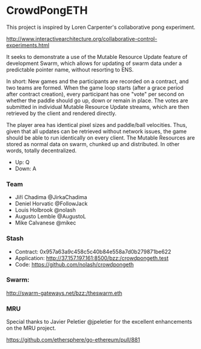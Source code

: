# CrowdPongETH

This project is inspired by Loren Carpenter's collaborative pong experiment.

http://www.interactivearchitecture.org/collaborative-control-experiments.html

It seeks to demonstrate a use of the Mutable Resource Update feature of development Swarm, which allows for updating of swarm data under a predictable pointer name, without resorting to ENS.

In short: New games and the participants are recorded on a contract, and two teams are formed. When the game loop starts (after a grace period after contract creation), every participant has one "vote" per second on whether the paddle should go up, down or remain in place. The votes are submitted in individual Mutable Resource Update streams, which are then retrieved by the client and rendered directly. 

The player area has identical pixel sizes and paddle/ball velocities. Thus, given that all updates can be retrieved without network issues, the game should be able to run identically on every client. The Mutable Resources are stored as normal data on swarm, chunked up and distributed. In other words, totally decentralized.

* Up: Q
* Down: A

### Team

* Jiří Chadima @JirkaChadima
* Deniel Horvatic @FollowJack
* Louis Holbrook @nolash
* Augusto Lemble @AugustoL
* Mike Calvanese @mikec

### Stash

* Contract: 0x957a63a9c458c5c40b84e558a7d0b279871be622
* Application: http://37.157.197.161:8500/bzz:/crowdpongeth.test
* Code: https://github.com/nolash/crowdpongeth

### Swarm:

http://swarm-gateways.net/bzz:/theswarm.eth

### MRU

Special thanks to Javier Peletier @jpeletier for the excellent enhancements on the MRU project.

https://github.com/ethersphere/go-ethereum/pull/881
